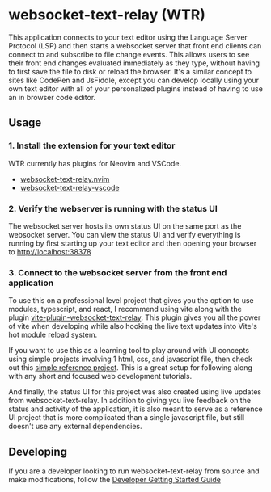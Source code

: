 # websocket-text-relay (WTR)

This application connects to your text editor using the Language Server Protocol (LSP) and then starts a websocket
server that front end clients can connect to and subscribe to file change events. This allows users to see their
front end changes evaluated immediately as they type, without having to first save the file to disk or reload the browser.
It's a similar concept to sites like CodePen and JsFiddle, except you can develop locally using your own text editor with all
of your personalized plugins instead of having to use an in browser code editor.

## Usage

### 1. Install the extension for your text editor

WTR currently has plugins for Neovim and VSCode.
 - [websocket-text-relay.nvim](https://github.com/niels4/websocket-text-relay.nvim)
 - [websocket-text-relay-vscode](https://github.com/niels4/websocket-text-relay-vscode)

### 2. Verify the webserver is running with the status UI

The websocket server hosts its own status UI on the same port as the websocket server. You can view
the status UI and verify everything is running by first starting up your text editor and then opening your browser to [http://localhost:38378](http://localhost:38378)

### 3. Connect to the websocket server from the front end application

To use this on a professional level project that gives you the option to use modules, typescript, and react, I recommend using vite along with
the plugin [vite-plugin-websocket-text-relay](https://github.com/niels4/vite-plugin-websocket-text-relay). This plugin gives you all the power of vite when developing while also hooking
the live text updates into Vite's hot module reload system.

If you want to use this as a learning tool to play around with UI concepts using simple projects involving 1 html, css, and javascript file,
then check out this [simple reference project](https://github.com/niels4/wtr-simple-example). This is a great setup for following along with any short and focused web development tutorials.

And finally, the status UI for this project was also created using live updates from websocket-text-relay.
In addition to giving you live feedback on the status and activity of the application, it is also meant to serve as a
reference UI project that is more complicated than a single javascript file, but still doesn't use any external dependencies.

## Developing

If you are a developer looking to run websocket-text-relay from source and make modifications, follow the [Developer Getting Started Guide](./docs/dev-getting-started.md)
